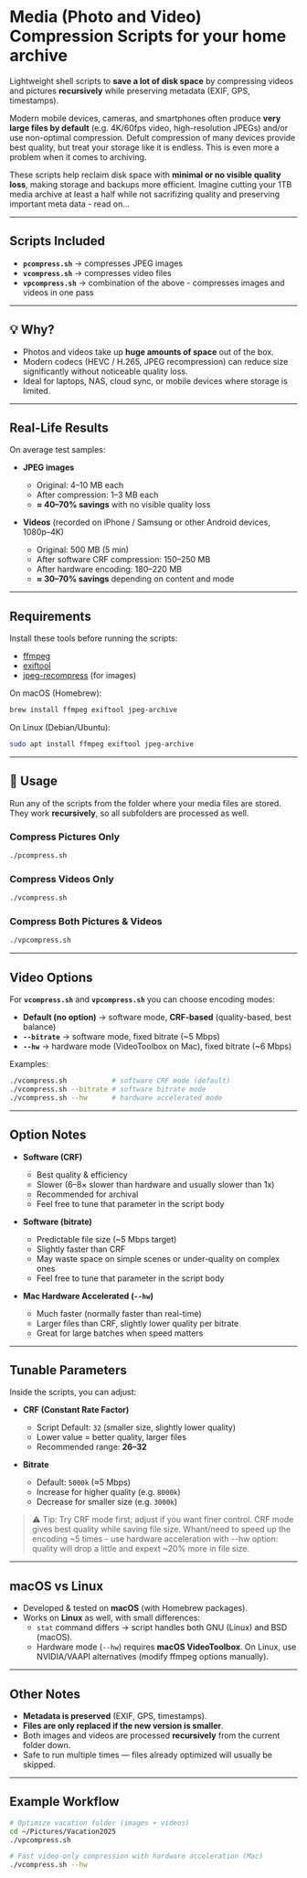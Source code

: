 # Media (Photo and Video) Compression Scripts for your home archive

Lightweight shell scripts to **save a lot of disk space** by compressing videos and pictures **recursively** while preserving metadata (EXIF, GPS, timestamps).  

Modern mobile devices, cameras, and smartphones often produce **very large files by default** (e.g. 4K/60fps video, high-resolution JPEGs) and/or use non-optimal compression. Defult compression of many devices provide best quality, but treat your storage like it is endless. This is even more a problem when it comes to archiving. 

These scripts help reclaim disk space with **minimal or no visible quality loss**, making storage and backups more efficient. Imagine cutting your 1TB media archive at least a half while not sacrifizing quality and preserving important meta data - read on...

---

## Scripts Included

- **`pcompress.sh`** → compresses JPEG images  
- **`vcompress.sh`** → compresses video files  
- **`vpcompress.sh`** → combination of the above - compresses images and videos in one pass  

---

## 💡 Why?

- Photos and videos take up **huge amounts of space** out of the box.  
- Modern codecs (HEVC / H.265, JPEG recompression) can reduce size significantly without noticeable quality loss.  
- Ideal for laptops, NAS, cloud sync, or mobile devices where storage is limited.  

---

## Real-Life Results

On average test samples:

- **JPEG images**  
  - Original: 4–10 MB each  
  - After compression: 1–3 MB each  
  - **≈ 40–70% savings** with no visible quality loss  

- **Videos** (recorded on iPhone / Samsung or other Android devices, 1080p–4K)  
  - Original: 500 MB (5 min)  
  - After software CRF compression: 150–250 MB  
  - After hardware encoding: 180–220 MB  
  - **≈ 30–70% savings** depending on content and mode  

---

## Requirements

Install these tools before running the scripts:

- [ffmpeg](https://ffmpeg.org/)  
- [exiftool](https://exiftool.org/)  
- [jpeg-recompress](https://github.com/danielgtaylor/jpeg-archive) (for images)  

On macOS (Homebrew):

```bash
brew install ffmpeg exiftool jpeg-archive
```

On Linux (Debian/Ubuntu):

```bash
sudo apt install ffmpeg exiftool jpeg-archive
```

---

## 🚀 Usage

Run any of the scripts from the folder where your media files are stored.  
They work **recursively**, so all subfolders are processed as well.

### Compress Pictures Only
```bash
./pcompress.sh
```

### Compress Videos Only
```bash
./vcompress.sh
```

### Compress Both Pictures & Videos
```bash
./vpcompress.sh
```

---

## Video Options

For **`vcompress.sh`** and **`vpcompress.sh`** you can choose encoding modes:

- **Default (no option)** → software mode, **CRF-based** (quality-based, best balance)  
- **`--bitrate`** → software mode, fixed bitrate (~5 Mbps)  
- **`--hw`** → hardware mode (VideoToolbox on Mac), fixed bitrate (~6 Mbps)  

Examples:
```bash
./vcompress.sh           # software CRF mode (default)
./vcompress.sh --bitrate # software bitrate mode
./vcompress.sh --hw      # hardware accelerated mode
```

---

## Option Notes

- **Software (CRF)**  
  - Best quality & efficiency  
  - Slower (6–8× slower than hardware and usually slower than 1x)  
  - Recommended for archival
  - Feel free to tune that parameter in the script body

- **Software (bitrate)**  
  - Predictable file size (~5 Mbps target)  
  - Slightly faster than CRF  
  - May waste space on simple scenes or under-quality on complex ones
  - Feel free to tune that parameter in the script body

- **Mac Hardware Accelerated (`--hw`)**  
  - Much faster (normally faster than real-time)  
  - Larger files than CRF, slightly lower quality per bitrate  
  - Great for large batches when speed matters

---

## Tunable Parameters

Inside the scripts, you can adjust:

- **CRF (Constant Rate Factor)**  
  - Script Default: `32` (smaller size, slightly lower quality)
  - Lower value = better quality, larger files  
  - Recommended range: **26–32** 

- **Bitrate**  
  - Default: `5000k` (≈5 Mbps)  
  - Increase for higher quality (e.g. `8000k`)  
  - Decrease for smaller size (e.g. `3000k`)  

> ⚠️ Tip: Try CRF mode first; adjust if you want finer control. CRF mode gives best quality while saving file size. Whant/need to speed up the encoding ~5 times - use hardware acceleration with --hw option: quality will drop a little and expext ~20% more in file size.

---

## macOS vs Linux

- Developed & tested on **macOS** (with Homebrew packages).  
- Works on **Linux** as well, with small differences:  
  - `stat` command differs → script handles both GNU (Linux) and BSD (macOS).  
  - Hardware mode (`--hw`) requires **macOS VideoToolbox**. On Linux, use NVIDIA/VAAPI alternatives (modify ffmpeg options manually).  

---

## Other Notes

- **Metadata is preserved** (EXIF, GPS, timestamps).  
- **Files are only replaced if the new version is smaller**.  
- Both images and videos are processed **recursively** from the current folder down.  
- Safe to run multiple times — files already optimized will usually be skipped.  

---

## Example Workflow

```bash
# Optimize vacation folder (images + videos)
cd ~/Pictures/Vacation2025
./vpcompress.sh

# Fast video-only compression with hardware acceleration (Mac)
./vcompress.sh --hw
```
